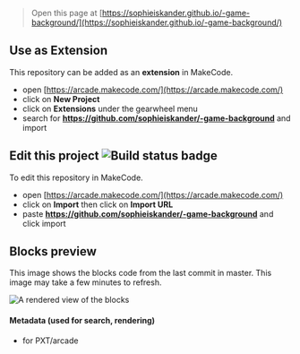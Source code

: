  


> Open this page at [https://sophieiskander.github.io/-game-background/](https://sophieiskander.github.io/-game-background/)

## Use as Extension

This repository can be added as an **extension** in MakeCode.

* open [https://arcade.makecode.com/](https://arcade.makecode.com/)
* click on **New Project**
* click on **Extensions** under the gearwheel menu
* search for **https://github.com/sophieiskander/-game-background** and import

## Edit this project ![Build status badge](https://github.com/sophieiskander/-game-background/workflows/MakeCode/badge.svg)

To edit this repository in MakeCode.

* open [https://arcade.makecode.com/](https://arcade.makecode.com/)
* click on **Import** then click on **Import URL**
* paste **https://github.com/sophieiskander/-game-background** and click import

## Blocks preview

This image shows the blocks code from the last commit in master.
This image may take a few minutes to refresh.

![A rendered view of the blocks](https://github.com/sophieiskander/-game-background/raw/master/.github/makecode/blocks.png)

#### Metadata (used for search, rendering)

* for PXT/arcade
<script src="https://makecode.com/gh-pages-embed.js"></script><script>makeCodeRender("{{ site.makecode.home_url }}", "{{ site.github.owner_name }}/{{ site.github.repository_name }}");</script>

